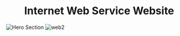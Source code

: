 # <div align="center">  Internet Web Service Website </div>
![Hero Section](https://user-images.githubusercontent.com/74623220/114119685-c1526280-98b0-11eb-9ab5-d8275cbd8187.png)
![web2](https://user-images.githubusercontent.com/74623220/114119853-0c6c7580-98b1-11eb-8d32-6e43b40dd89e.png)
